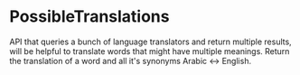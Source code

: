 # PossibleTranslations
API that queries a bunch of language translators and return multiple results, will be helpful to translate words that might have multiple meanings.
Return the translation of a word and all it's synonyms Arabic &lt;-> English.
